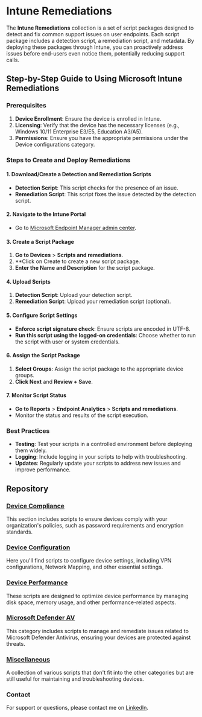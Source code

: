 # Intune Remediations

The **Intune Remediations** collection is a set of script packages designed to detect and fix common support issues on user endpoints. Each script package includes a detection script, a remediation script, and metadata. By deploying these packages through Intune, you can proactively address issues before end-users even notice them, potentially reducing support calls.


## Step-by-Step Guide to Using Microsoft Intune Remediations

### Prerequisites
1. **Device Enrollment**: Ensure the device is enrolled in Intune.
2. **Licensing**: Verify that the device has the necessary licenses (e.g., Windows 10/11 Enterprise E3/E5, Education A3/A5).
3. **Permissions**: Ensure you have the appropriate permissions under the Device configurations category.

### Steps to Create and Deploy Remediations

#### 1. Download/Create a Detection and Remediation Scripts
- **Detection Script**: This script checks for the presence of an issue.
- **Remediation Script**: This script fixes the issue detected by the detection script.

#### 2. Navigate to the Intune Portal
- Go to [Microsoft Endpoint Manager admin center](https://endpoint.microsoft.com).

#### 3. Create a Script Package
1. **Go to Devices** > **Scripts and remediations**.
2. **Click on Create to create a new script package.
3. **Enter the Name and Description** for the script package.

#### 4. Upload Scripts
1. **Detection Script**: Upload your detection script.
2. **Remediation Script**: Upload your remediation script (optional).

#### 5. Configure Script Settings
- **Enforce script signature check**: Ensure scripts are encoded in UTF-8.
- **Run this script using the logged-on credentials**: Choose whether to run the script with user or system credentials.

#### 6. Assign the Script Package
1. **Select Groups**: Assign the script package to the appropriate device groups.
2. **Click Next** and **Review + Save**.

#### 7. Monitor Script Status
- **Go to Reports** > **Endpoint Analytics** > **Scripts and remediations**.
- Monitor the status and results of the script execution.

### Best Practices
- **Testing**: Test your scripts in a controlled environment before deploying them widely.
- **Logging**: Include logging in your scripts to help with troubleshooting.
- **Updates**: Regularly update your scripts to address new issues and improve performance.



## Repository
### [Device Compliance](https://github.com/AntoPorter/Intune-Remediations/tree/main/DeviceCompliance/)

This section includes scripts to ensure devices comply with your organization's policies, such as password requirements and encryption standards.

### [Device Configuration](https://github.com/AntoPorter/Intune-Remediations/tree/main/DeviceConfiguration/)

Here you'll find scripts to configure device settings, including VPN configurations, Network Mapping,  and other essential settings.

### [Device Performance](https://github.com/AntoPorter/Intune-Remediations/tree/main/DevicePerformance/)

These scripts are designed to optimize device performance by managing disk space, memory usage, and other performance-related aspects.

### [Microsoft Defender AV](https://github.com/AntoPorter/Intune-Remediations/tree/main/MicrosoftDefenderAV/)

This category includes scripts to manage and remediate issues related to Microsoft Defender Antivirus, ensuring your devices are protected against threats.

### [Miscellaneous](https://github.com/AntoPorter/Intune-Remediations/tree/main/Miscellaneous/)

A collection of various scripts that don't fit into the other categories but are still useful for maintaining and troubleshooting devices.

### Contact

For support or questions, please contact me on [LinkedIn](https://www.linkedin.com/in/anthonyantoporter/).
